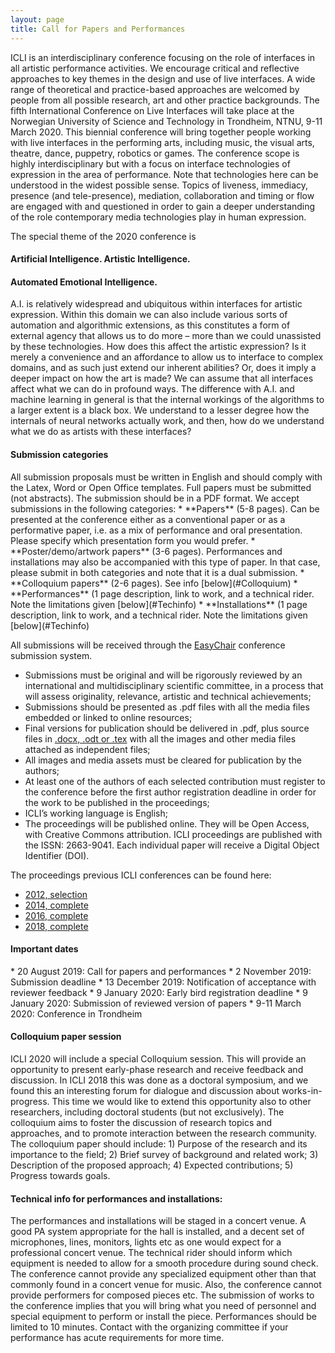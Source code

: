 ```yaml
---
layout: page
title: Call for Papers and Performances
---
```



ICLI is an interdisciplinary conference focusing on the role of interfaces in all artistic performance activities. We encourage critical and reflective approaches to key themes in the design and use of live interfaces. A wide range of theoretical and practice-based approaches are welcomed by people from all possible research, art and other practice backgrounds.
The fifth International Conference on Live Interfaces will take place at the Norwegian University of Science and Technology in Trondheim, NTNU, 9-11 March 2020. This biennial conference will bring together people working with live interfaces in the performing arts, including music, the visual arts, theatre, dance, puppetry, robotics or games. The conference scope is highly interdisciplinary but with a focus on interface technologies of expression in the area of performance. Note that technologies here can be understood in the widest possible sense. Topics of liveness, immediacy, presence (and tele-presence), mediation, collaboration and timing or flow are engaged with and questioned in order to gain a deeper understanding of the role contemporary media technologies play in human expression.


The special theme of the 2020 conference is
#### Artificial Intelligence. Artistic Intelligence. 
#### Automated Emotional Intelligence.  
A.I. is relatively widespread and ubiquitous within interfaces for artistic expression. Within this domain we can also include various sorts of automation and algorithmic extensions, as this constitutes a form of external agency that allows us to do more – more than we could unassisted by these technologies. How does this affect the artistic expression? Is it merely a convenience and an affordance to allow us to interface to complex domains, and as such just extend our inherent abilities? Or, does it imply a deeper impact on how the art is made? We can assume that all interfaces affect what we can do in profound ways. The difference with A.I. and machine learning in general is that the internal workings of the algorithms to a larger extent is a black box. We understand to a lesser degree how the internals of neural networks actually work, and then, how do we understand what we do as artists with these interfaces?

<h4> Submission categories</h4>
All submission proposals must be written in English and should comply with the Latex, Word or Open Office templates. Full papers must be submitted (not abstracts). The submission should be in a PDF format. We accept submissions in the following categories: 
* **Papers** (5-8 pages). Can be presented at the conference either as a conventional paper or as a performative paper, i.e. as a mix of performance and oral presentation. Please specify which presentation form you would prefer. 
* **Poster/demo/artwork papers** (3-6 pages). Performances and installations may also be accompanied with this type of paper. In that case, please submit in both categories and note that it is a dual submission. 
* **Colloquium papers** (2-6 pages). See info [below](#Colloquium) 
* **Performances** (1 page description, link to work, and a technical rider. Note the limitations given [below](#Techinfo)
* **Installations** (1 page description, link to work, and a technical rider. Note the limitations given [below](#Techinfo)  

All submissions will be received through the [EasyChair](https://easychair.org/account/signin?l=E4u33zK3XtcTGIrHQWUrkc) conference submission system. 
* Submissions must be original and will be rigorously reviewed by an international and multidisciplinary scientific committee, in a process that will assess originality, relevance, artistic and technical achievements; 
* Submissions should be presented as .pdf files with all the media files embedded or linked to online resources; 
* Final versions for publication should be delivered in .pdf, plus source files in [.docx, .odt or .tex](http://folk.ntnu.no/oyvinbra/Icli2020templates/ICLI2020templates.zip) with all the images and other media files attached as independent files; 
* All images and media assets must be cleared for publication by the authors; 
* At least one of the authors of each selected contribution must register to the conference before the first author registration deadline in order for the work to be published in the proceedings; 
* ICLI’s working language is English; 
* The proceedings will be published online. They will be Open Access, with Creative Commons attribution. ICLI proceedings are published with the ISSN: 2663-9041. Each individual paper will receive a Digital Object Identifier (DOI).  

The proceedings previous ICLI conferences can be found here:
* [2012, selection](http://arteca.mit.edu/journal/leonardo-volume-48-issue-3) 
* [2014, complete](http://www.cityarts.com/adrianasa/ICLI_2014-Proceedings.pdf) 
* [2016, complete](http://thormagnusson.github.io/liveinterfaces/proceedings2016.html) 
* [2018, complete](http://www.liveinterfaces.org/2018/) 


<h4>Important dates</h4>
* 20 August 2019: Call for papers and performances 
* 2 November 2019: Submission deadline 
* 13 December 2019: Notification of acceptance with reviewer feedback 
* 9 January 2020: Early bird registration deadline 
* 9 January 2020: Submission of reviewed version of papers 
* 9-11 March 2020: Conference in Trondheim 


<h4> Colloquium paper session</h4>
ICLI 2020 will include a special Colloquium session. This will provide an opportunity to present early-phase research and receive feedback and discussion. In ICLI 2018 this was done as a doctoral symposium, and we found this an interesting forum for dialogue and discussion about works-in-progress. This time we would like to extend this opportunity also to other researchers, including doctoral students (but not exclusively). The colloquium aims to foster the discussion of research topics and approaches, and to promote interaction between the research community.
The colloquium paper should include: 1) Purpose of the research and its importance to the field; 2) Brief survey of background and related work; 3) Description of the proposed approach; 4) Expected contributions; 5) Progress towards goals.

<h4> Technical info for performances and installations:</h4>
The performances and installations will be staged in a concert venue. A good PA system appropriate for the hall is installed, and a decent set of microphones, lines, monitors, lights etc as one would expect for a professional concert venue. The technical rider should inform which equipment is needed to allow for a smooth procedure during sound check. The conference cannot provide any specialized equipment other than that commonly found in a concert venue for music. Also, the conference cannot provide performers for composed pieces etc. The submission of works to the conference implies that you will bring what you need of personnel and special equipment to perform or install the piece.
Performances should be limited to 10 minutes. Contact with the organizing committee if your performance has acute requirements for more time.